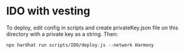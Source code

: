 # IDO with vesting

To deploy, edit config in scripts and create privateKey.json file on this directory with a private key as a string.
Then:
```shell
npx hardhat run scripts/IDO/deploy.js --network Harmony
```
